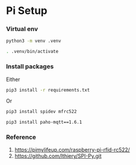 # Pi Setup

### Virtual env
```bash
python3 -m venv .venv
```

```bash
. .venv/bin/activate
```
### Install packages

Either
```bash
pip3 install -r requirements.txt
```


Or
```bash
pip3 install spidev mfrc522
```

```bash
pip3 install paho-mqtt==1.6.1
```


### Reference
1. https://pimylifeup.com/raspberry-pi-rfid-rc522/
2. https://github.com/lthiery/SPI-Py.git